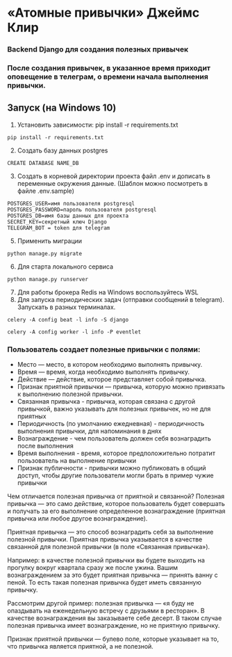 # «Атомные привычки» Джеймс Клир
### Backend Django для создания полезных привычек 
### После создания привычек, в указанное время приходит оповещение в телеграм, о времени начала выполнения привычки.

## Запуск (на Windows 10)
1) Установить зависимости: pip install -r requirements.txt
```
pip install -r requirements.txt
```
2) Создать базу данных postgres
```
CREATE DATABASE NAME_DB
```
3) Создать в корневой директории проекта файл .env и дописать в переменные окружения данные. (Шаблон можно посмотреть в файле .env.sample)
```
POSTGRES_USER=имя пользователя postgresql
POSTGRES_PASSWORD=пароль пользователя postgresql
POSTGRES_DB=имя базы данных для проекта
SECRET_KEY=секретный ключ Django
TELEGRAM_BOT = token для telegram
```
5) Применить миграции
```
python manage.py migrate
```
6) Для старта локального сервиса
```
python manage.py runserver
```
7) Для работы брокера Redis на Windows воспользуйтесь WSL
8) Для запуска периодических задач (отправки сообщений в telegram). Запускать в разных терминалах.
```
celery -A config beat -l info -S django
```
```
celery -A config worker -l info -P eventlet 
```

### Пользователь создает полезные привычки с полями:
* Место — место, в котором необходимо выполнять привычку.
* Время — время, когда необходимо выполнять привычку.
* Действие — действие, которое представляет собой привычка.
* Признак приятной привычки — привычка, которую можно привязать к выполнению полезной привычки.
* Связанная привычка - привычка, которая связана с другой привычкой, важно указывать для полезных привычек, но не для приятных
* Периодичность (по умолчанию ежедневная) - периодичность выполнения привычки, для напоминания в днях
* Вознаграждение - чем пользователь должен себя вознаградить после выполнения
* Время выполнения - время, которое предположительно потратит пользователь на выполнение привычки
* Признак публичности - привычки можно публиковать в общий доступ, чтобы другие пользователи могли брать в пример чужие привычки

Чем отличается полезная привычка от приятной и связанной?
Полезная привычка — это само действие, которое пользователь будет совершать и получать за его выполнение определенное вознаграждение (приятная привычка или любое другое вознаграждение).

Приятная привычка — это способ вознаградить себя за выполнение полезной привычки. Приятная привычка указывается в качестве связанной для полезной привычки (в поле «Связанная привычка»).

Например: в качестве полезной привычки вы будете выходить на прогулку вокруг квартала сразу же после ужина. Вашим вознаграждением за это будет приятная привычка — принять ванну с пеной. То есть такая полезная привычка будет иметь связанную привычку.

Рассмотрим другой пример: полезная привычка — «я буду не опаздывать на еженедельную встречу с друзьями в ресторан». В качестве вознаграждения вы заказываете себе десерт. В таком случае полезная привычка имеет вознаграждение, но не приятную привычку.

Признак приятной привычки — булево поле, которые указывает на то, что привычка является приятной, а не полезной.
